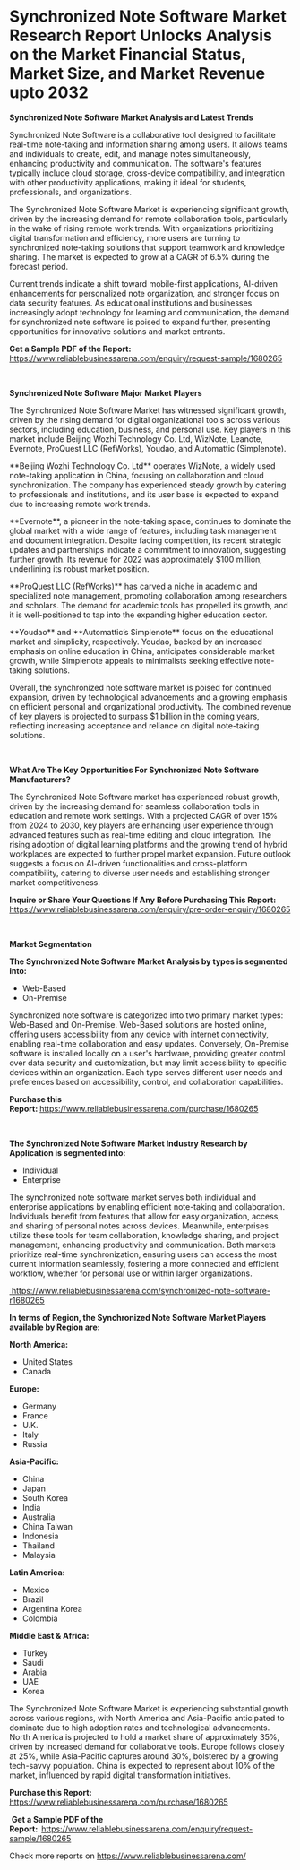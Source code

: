 <p><h1>Synchronized Note Software Market Research Report Unlocks Analysis on the Market Financial Status, Market Size, and Market Revenue upto 2032</h1></p><p><strong>Synchronized Note Software Market Analysis and Latest Trends</strong></p>
<p><p>Synchronized Note Software is a collaborative tool designed to facilitate real-time note-taking and information sharing among users. It allows teams and individuals to create, edit, and manage notes simultaneously, enhancing productivity and communication. The software's features typically include cloud storage, cross-device compatibility, and integration with other productivity applications, making it ideal for students, professionals, and organizations.</p><p>The Synchronized Note Software Market is experiencing significant growth, driven by the increasing demand for remote collaboration tools, particularly in the wake of rising remote work trends. With organizations prioritizing digital transformation and efficiency, more users are turning to synchronized note-taking solutions that support teamwork and knowledge sharing. The market is expected to grow at a CAGR of 6.5% during the forecast period. </p><p>Current trends indicate a shift toward mobile-first applications, AI-driven enhancements for personalized note organization, and stronger focus on data security features. As educational institutions and businesses increasingly adopt technology for learning and communication, the demand for synchronized note software is poised to expand further, presenting opportunities for innovative solutions and market entrants.</p></p>
<p><strong>Get a Sample PDF of the Report:&nbsp;</strong> <a href="https://www.reliablebusinessarena.com/enquiry/request-sample/1680265?utm_campaign=3529&utm_medium=2&utm_source=Github&utm_content=ia&utm_term=25032025&utm_id=synchronized-note-software">https://www.reliablebusinessarena.com/enquiry/request-sample/1680265</a></p>
<p>&nbsp;</p>
<p><strong>Synchronized Note Software Major Market Players</strong></p>
<p><p>The Synchronized Note Software Market has witnessed significant growth, driven by the rising demand for digital organizational tools across various sectors, including education, business, and personal use. Key players in this market include Beijing Wozhi Technology Co. Ltd, WizNote, Leanote, Evernote, ProQuest LLC (RefWorks), Youdao, and Automattic (Simplenote).</p><p>**Beijing Wozhi Technology Co. Ltd** operates WizNote, a widely used note-taking application in China, focusing on collaboration and cloud synchronization. The company has experienced steady growth by catering to professionals and institutions, and its user base is expected to expand due to increasing remote work trends. </p><p>**Evernote**, a pioneer in the note-taking space, continues to dominate the global market with a wide range of features, including task management and document integration. Despite facing competition, its recent strategic updates and partnerships indicate a commitment to innovation, suggesting further growth. Its revenue for 2022 was approximately $100 million, underlining its robust market position.</p><p>**ProQuest LLC (RefWorks)** has carved a niche in academic and specialized note management, promoting collaboration among researchers and scholars. The demand for academic tools has propelled its growth, and it is well-positioned to tap into the expanding higher education sector.</p><p>**Youdao** and **Automattic’s Simplenote** focus on the educational market and simplicity, respectively. Youdao, backed by an increased emphasis on online education in China, anticipates considerable market growth, while Simplenote appeals to minimalists seeking effective note-taking solutions.</p><p>Overall, the synchronized note software market is poised for continued expansion, driven by technological advancements and a growing emphasis on efficient personal and organizational productivity. The combined revenue of key players is projected to surpass $1 billion in the coming years, reflecting increasing acceptance and reliance on digital note-taking solutions.</p></p>
<p>&nbsp;</p>
<p><strong>What Are The Key Opportunities For Synchronized Note Software Manufacturers?</strong></p>
<p><p>The Synchronized Note Software market has experienced robust growth, driven by the increasing demand for seamless collaboration tools in education and remote work settings. With a projected CAGR of over 15% from 2024 to 2030, key players are enhancing user experience through advanced features such as real-time editing and cloud integration. The rising adoption of digital learning platforms and the growing trend of hybrid workplaces are expected to further propel market expansion. Future outlook suggests a focus on AI-driven functionalities and cross-platform compatibility, catering to diverse user needs and establishing stronger market competitiveness.</p></p>
<p><strong>Inquire or Share Your Questions If Any Before Purchasing This Report:</strong> <a href="https://www.reliablebusinessarena.com/enquiry/pre-order-enquiry/1680265?utm_campaign=3529&utm_medium=2&utm_source=Github&utm_content=ia&utm_term=25032025&utm_id=synchronized-note-software">https://www.reliablebusinessarena.com/enquiry/pre-order-enquiry/1680265</a></p>
<p>&nbsp;</p>
<p><strong>Market Segmentation</strong></p>
<p><strong>The Synchronized Note Software Market Analysis by types is segmented into:</strong></p>
<p><ul><li>Web-Based</li><li>On-Premise</li></ul></p>
<p><p>Synchronized note software is categorized into two primary market types: Web-Based and On-Premise. Web-Based solutions are hosted online, offering users accessibility from any device with internet connectivity, enabling real-time collaboration and easy updates. Conversely, On-Premise software is installed locally on a user's hardware, providing greater control over data security and customization, but may limit accessibility to specific devices within an organization. Each type serves different user needs and preferences based on accessibility, control, and collaboration capabilities.</p></p>
<p><strong>Purchase this Report:&nbsp;</strong><a href="https://www.reliablebusinessarena.com/purchase/1680265?utm_campaign=3529&utm_medium=2&utm_source=Github&utm_content=ia&utm_term=25032025&utm_id=synchronized-note-software">https://www.reliablebusinessarena.com/purchase/1680265</a></p>
<p>&nbsp;</p>
<p><strong>The Synchronized Note Software Market Industry Research by Application is segmented into:</strong></p>
<p><ul><li>Individual</li><li>Enterprise</li></ul></p>
<p><p>The synchronized note software market serves both individual and enterprise applications by enabling efficient note-taking and collaboration. Individuals benefit from features that allow for easy organization, access, and sharing of personal notes across devices. Meanwhile, enterprises utilize these tools for team collaboration, knowledge sharing, and project management, enhancing productivity and communication. Both markets prioritize real-time synchronization, ensuring users can access the most current information seamlessly, fostering a more connected and efficient workflow, whether for personal use or within larger organizations.</p></p>
<p><a href="https://www.reliablebusinessarena.com/synchronized-note-software-r1680265?utm_campaign=3529&utm_medium=2&utm_source=Github&utm_content=ia&utm_term=25032025&utm_id=synchronized-note-software">&nbsp;https://www.reliablebusinessarena.com/synchronized-note-software-r1680265</a></p>
<p><strong>In terms of Region, the Synchronized Note Software Market Players available by Region are:</strong></p>
<p>
    <p> <strong> North America: </strong>
        <ul>
            <li>United States</li>
            <li>Canada</li>
        </ul>
        </p> 
    <p> <strong> Europe: </strong>
        <ul>
            <li>Germany</li>
            <li>France</li>
            <li>U.K.</li>
            <li>Italy</li>
            <li>Russia</li>
        </ul>
        </p> 
    <p> <strong> Asia-Pacific: </strong>
        <ul>
            <li>China</li>
            <li>Japan</li>
            <li>South Korea</li>
            <li>India</li>
            <li>Australia</li>
            <li>China Taiwan</li>
            <li>Indonesia</li>
            <li>Thailand</li>
            <li>Malaysia</li>
        </ul>
        </p> 
    <p> <strong> Latin America: </strong>
        <ul>
            <li>Mexico</li>
            <li>Brazil</li>
            <li>Argentina Korea</li>
            <li>Colombia</li>
        </ul>
        </p> 
    <p> <strong> Middle East & Africa: </strong>
        <ul>
            <li>Turkey</li>
            <li>Saudi</li>
            <li>Arabia</li>
            <li>UAE</li>
            <li>Korea</li>
        </ul>
    </p>
    </p>
<p><p>The Synchronized Note Software Market is experiencing substantial growth across various regions, with North America and Asia-Pacific anticipated to dominate due to high adoption rates and technological advancements. North America is projected to hold a market share of approximately 35%, driven by increased demand for collaborative tools. Europe follows closely at 25%, while Asia-Pacific captures around 30%, bolstered by a growing tech-savvy population. China is expected to represent about 10% of the market, influenced by rapid digital transformation initiatives.</p></p>
<p><strong>Purchase this Report: </strong><a href="https://www.reliablebusinessarena.com/purchase/1680265?utm_campaign=3529&utm_medium=2&utm_source=Github&utm_content=ia&utm_term=25032025&utm_id=synchronized-note-software">https://www.reliablebusinessarena.com/purchase/1680265</a></p>
<p>&nbsp;<strong>Get a Sample PDF of the Report:&nbsp;&nbsp;</strong><a href="https://www.reliablebusinessarena.com/enquiry/request-sample/1680265?utm_campaign=3529&utm_medium=2&utm_source=Github&utm_content=ia&utm_term=25032025&utm_id=synchronized-note-software">https://www.reliablebusinessarena.com/enquiry/request-sample/1680265</a></p>
<p><strong></strong></p>
<p>Check more reports on <a href="https://www.reliablebusinessarena.com/?utm_campaign=3529&utm_medium=2&utm_source=Github&utm_content=ia&utm_term=25032025&utm_id=synchronized-note-software">https://www.reliablebusinessarena.com/</a></p>